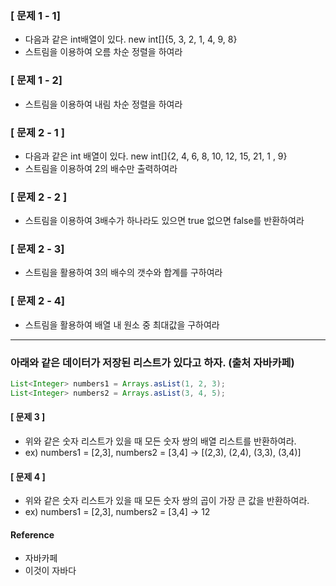 ### [ 문제 1 - 1]
+ 다음과 같은 int배열이 있다. new int[]{5, 3, 2, 1, 4, 9, 8}
+ 스트림을 이용하여 오름 차순 정렬을 하여라

### [ 문제 1 - 2]
+ 스트림을 이용하여 내림 차순 정렬을 하여라

### [ 문제 2 - 1 ]
+ 다음과 같은 int 배열이 있다. new int[]{2, 4, 6, 8, 10, 12, 15, 21, 1 , 9}
+ 스트림을 이용하여 2의 배수만 출력하여라

### [ 문제 2 - 2 ]
+ 스트림을 이용하여 3배수가 하나라도 있으면 true 없으면 false를 반환하여라

### [ 문제 2 - 3]
+ 스트림을 활용하여 3의 배수의 갯수와 합계를 구하여라

### [ 문제 2 - 4]
+ 스트림을 활용하여 배열 내 원소 중 최대값을 구하여라

--- 

### 아래와 같은 데이터가 저장된 리스트가 있다고 하자. (출처 자바카페)
```java
List<Integer> numbers1 = Arrays.asList(1, 2, 3);
List<Integer> numbers2 = Arrays.asList(3, 4, 5);
```

#### [ 문제 3 ]
+ 위와 같은 숫자 리스트가 있을 때 모든 숫자 쌍의 배열 리스트를 반환하여라.
+ ex) numbers1 = [2,3], numbers2 = [3,4] -> [(2,3), (2,4), (3,3), (3,4)]

#### [ 문제 4 ]
+ 위와 같은 숫자 리스트가 있을 때 모든 숫자 쌍의 곱이 가장 큰 값을 반환하여라.
+ ex) numbers1 = [2,3], numbers2 = [3,4] -> 12


#### Reference
+ 자바카페
+ 이것이 자바다